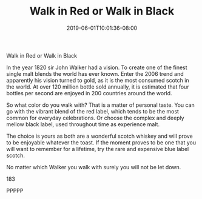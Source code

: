 ﻿---
title: "Walk in Red or Walk in Black"
date: 2019-06-01T10:01:36-08:00
description: "Scotch Tips for Web Success"
featured_image: "/images/Scotch.jpg"
tags: ["Scotch"]
---

Walk in Red or Walk in Black

In the year 1820 sir John Walker had a vision. To create one of the finest single malt blends the world has ever known. Enter the 2006 trend and apparently his vision turned to gold, as it is the most consumed scotch in the world. At over 120 million bottle sold annually, it is estimated that four bottles per second are enjoyed in 200 countries around the world.

So what color do you walk with? That is a matter of personal taste. You can go with the vibrant blend of the red label, which tends to be the most common for everyday celebrations. Or choose the complex and deeply mellow black label, used throughout time as experience malt.

The choice is yours as both are a wonderful scotch whiskey and will prove to be enjoyable whatever the toast.  If the moment proves to be one that you will want to remember for a lifetime, try the rare and expensive blue label scotch.  

No matter which Walker you walk with surely you will not be let down.

183

PPPPP

